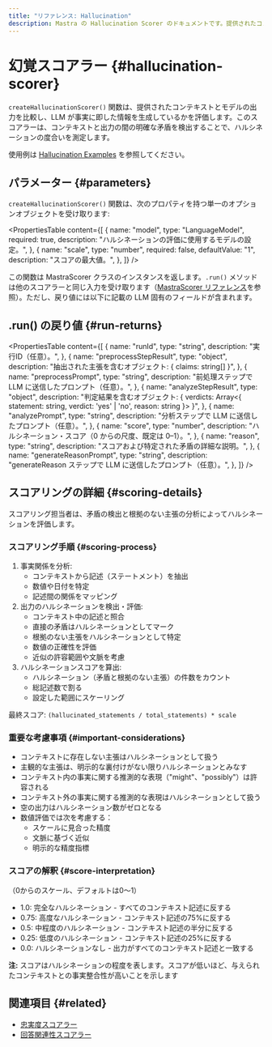 ```yaml
---
title: "リファレンス: Hallucination"
description: Mastra の Hallucination Scorer のドキュメントです。提供されたコンテキストとの矛盾を検出し、LLM の出力が事実に即しているかを評価します。
---
```


# 幻覚スコアラー \{#hallucination-scorer\}

`createHallucinationScorer()` 関数は、提供されたコンテキストとモデルの出力を比較し、LLM が事実に即した情報を生成しているかを評価します。このスコアラーは、コンテキストと出力の間の明確な矛盾を検出することで、ハルシネーションの度合いを測定します。

使用例は [Hallucination Examples](/docs/examples/scorers/hallucination) を参照してください。

## パラメーター \{#parameters\}

`createHallucinationScorer()` 関数は、次のプロパティを持つ単一のオプションオブジェクトを受け取ります:

<PropertiesTable
  content={[
{
name: "model",
type: "LanguageModel",
required: true,
description: "ハルシネーションの評価に使用するモデルの設定。",
},
{
name: "scale",
type: "number",
required: false,
defaultValue: "1",
description: "スコアの最大値。",
},
]}
/>

この関数は MastraScorer クラスのインスタンスを返します。`.run()` メソッドは他のスコアラーと同じ入力を受け取ります（[MastraScorer リファレンス](./mastra-scorer)を参照）。ただし、戻り値には以下に記載の LLM 固有のフィールドが含まれます。

## .run() の戻り値 \{#run-returns\}

<PropertiesTable
  content={[
{
name: "runId",
type: "string",
description: "実行ID（任意）。",
},
{
name: "preprocessStepResult",
type: "object",
description: "抽出された主張を含むオブジェクト: { claims: string[] }",
},
{
name: "preprocessPrompt",
type: "string",
description: "前処理ステップで LLM に送信したプロンプト（任意）。",
},
{
name: "analyzeStepResult",
type: "object",
description: "判定結果を含むオブジェクト: { verdicts: Array<{ statement: string, verdict: 'yes' | 'no', reason: string }> }",
},
{
name: "analyzePrompt",
type: "string",
description: "分析ステップで LLM に送信したプロンプト（任意）。",
},
{
name: "score",
type: "number",
description: "ハルシネーション・スコア（0 からの尺度、既定は 0–1）。",
},
{
name: "reason",
type: "string",
description: "スコアおよび特定された矛盾の詳細な説明。",
},
{
name: "generateReasonPrompt",
type: "string",
description: "generateReason ステップで LLM に送信したプロンプト（任意）。",
},
]}
/>

## スコアリングの詳細 \{#scoring-details\}

スコアリング担当者は、矛盾の検出と根拠のない主張の分析によってハルシネーションを評価します。

### スコアリング手順 \{#scoring-process\}

1. 事実関係を分析:
   * コンテキストから記述（ステートメント）を抽出
   * 数値や日付を特定
   * 記述間の関係をマッピング
2. 出力のハルシネーションを検出・評価:
   * コンテキスト中の記述と照合
   * 直接の矛盾はハルシネーションとしてマーク
   * 根拠のない主張をハルシネーションとして特定
   * 数値の正確性を評価
   * 近似の許容範囲や文脈を考慮
3. ハルシネーションスコアを算出:
   * ハルシネーション（矛盾と根拠のない主張）の件数をカウント
   * 総記述数で割る
   * 設定した範囲にスケーリング

最終スコア: `(hallucinated_statements / total_statements) * scale`

### 重要な考慮事項 \{#important-considerations\}

* コンテキストに存在しない主張はハルシネーションとして扱う
* 主観的な主張は、明示的な裏付けがない限りハルシネーションとみなす
* コンテキスト内の事実に関する推測的な表現（&quot;might&quot;、&quot;possibly&quot;）は許容される
* コンテキスト外の事実に関する推測的な表現はハルシネーションとして扱う
* 空の出力はハルシネーション数がゼロとなる
* 数値評価では次を考慮する：
  * スケールに見合った精度
  * 文脈に基づく近似
  * 明示的な精度指標

### スコアの解釈 \{#score-interpretation\}

（0からのスケール、デフォルトは0～1）

* 1.0: 完全なハルシネーション - すべてのコンテキスト記述に反する
* 0.75: 高度なハルシネーション - コンテキスト記述の75%に反する
* 0.5: 中程度のハルシネーション - コンテキスト記述の半分に反する
* 0.25: 低度のハルシネーション - コンテキスト記述の25%に反する
* 0.0: ハルシネーションなし - 出力がすべてのコンテキスト記述と一致する

**注:** スコアはハルシネーションの程度を表します。スコアが低いほど、与えられたコンテキストとの事実整合性が高いことを示します

## 関連項目 \{#related\}

* [忠実度スコアラー](./faithfulness)
* [回答関連性スコアラー](./answer-relevancy)